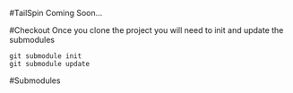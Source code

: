 #TailSpin
Coming Soon...

#Checkout
Once you clone the project you will need to init and update the submodules

	git submodule init
	git submodule update

#Submodules
